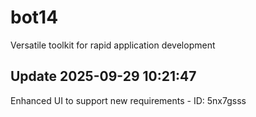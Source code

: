 # bot14
Versatile toolkit for rapid application development

## Update 2025-09-29 10:21:47
Enhanced UI to support new requirements - ID: 5nx7gsss

